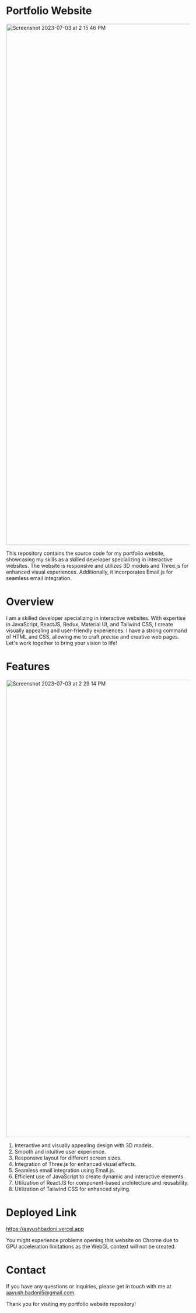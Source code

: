 # Portfolio Website

<img width="1423" alt="Screenshot 2023-07-03 at 2 15 46 PM" src="https://github.com/abadoni5/abadoni5_portfolio/assets/89126072/48b692d2-79b9-4341-82ed-c4711456c617">


This repository contains the source code for my portfolio website, showcasing my skills as a skilled developer specializing in interactive websites. The website is responsive and utilizes 3D models and Three.js for enhanced visual experiences. Additionally, it incorporates Email.js for seamless email integration.

# Overview

I am a skilled developer specializing in interactive websites. With expertise in JavaScript, ReactJS, Redux, Material UI, and Tailwind CSS, I create visually appealing and user-friendly experiences. I have a strong command of HTML and CSS, allowing me to craft precise and creative web pages. Let's work together to bring your vision to life!

# Features

<img width="1249" alt="Screenshot 2023-07-03 at 2 29 14 PM" src="https://github.com/abadoni5/abadoni5_portfolio/assets/89126072/3dc9a1bd-501d-4e34-957e-b9b5cf74abd4">

1. Interactive and visually appealing design with 3D models.
2. Smooth and intuitive user experience.
3. Responsive layout for different screen sizes.
4. Integration of Three.js for enhanced visual effects.
5. Seamless email integration using Email.js.
7. Efficient use of JavaScript to create dynamic and interactive elements.
8. Utilization of ReactJS for component-based architecture and reusability.
9. Utilization of Tailwind CSS for enhanced styling.

# Deployed Link 
https://aayushbadoni.vercel.app

You might experience problems opening this website on Chrome due to GPU acceleration limitations as the WebGL context will not be    created. 

# Contact

If you have any questions or inquiries, please get in touch with me at aayush.badoni5@gmail.com.

Thank you for visiting my portfolio website repository!
